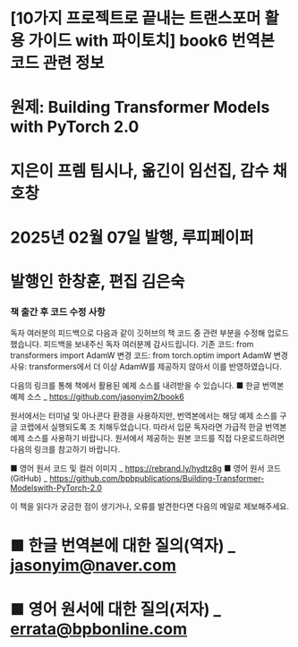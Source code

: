 # [10가지 프로젝트로 끝내는 트랜스포머 활용 가이드 with 파이토치] book6 번역본 코드 관련 정보
# 원제: Building Transformer Models with PyTorch 2.0 

# 지은이 프렘 팀시나, 옮긴이 임선집, 감수 채호창
# 2025년 02월 07일 발행, 루피페이퍼 

# 발행인 한창훈, 편집 김은숙

### 책 출간 후 코드 수정 사항
독자 여러분의 피드백으로 다음과 같이 깃허브의 책 코드 중 관련 부분을 수정해 업로드했습니다. 
피드백을 보내주신 독자 여러분께 감사드립니다.
기존 코드: from transformers import AdamW
변경 코드: from torch.optim import AdamW
변경 사유: transformers에서 더 이상 AdamW를 제공하지 않아서 이를 반영하였습니다.

다음의 링크를 통해 책에서 활용된 예제 소스를 내려받을 수 있습니다.
■ 한글 번역본 예제 소스 _ https://github.com/jasonyim2/book6

원서에서는 터미널 및 아나콘다 환경을 사용하지만, 번역본에서는 해당 예제 소스를 구글 코랩에서 실행되도록 조
치해두었습니다. 따라서 입문 독자라면 가급적 한글 번역본 예제 소스를 사용하기 바랍니다.
원서에서 제공하는 원본 코드를 직접 다운로드하려면 다음의 링크를 참고하기 바랍니다.

■ 영어 원서 코드 및 컬러 이미지 _ https://rebrand.ly/hydtz8g
■ 영어 원서 코드(GitHub) _ https://github.com/bpbpublications/Building-Transformer-Modelswith-PyTorch-2.0

이 책을 읽다가 궁금한 점이 생기거나, 오류를 발견한다면 다음의 메일로 제보해주세요.

# ■ 한글 번역본에 대한 질의(역자) _ jasonyim@naver.com
# ■ 영어 원서에 대한 질의(저자) _ errata@bpbonline.com

